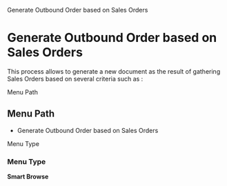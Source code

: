 
Generate Outbound Order based on Sales Orders
# Generate Outbound Order based on Sales Orders


This process allows to generate a new document as the result of gathering Sales Orders based on several criteria such as :

Menu Path
## Menu Path



- Generate Outbound Order based on Sales Orders

Menu Type
### Menu Type

**Smart Browse**

